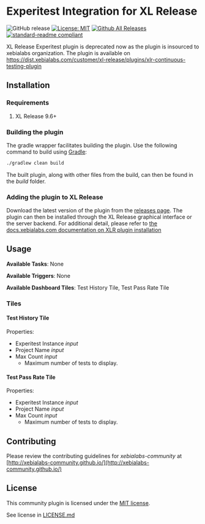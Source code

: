 # Experitest Integration for XL Release

![GitHub release](https://img.shields.io/github/release/xebialabs-community/xlr-experitest-plugin.svg)
[![License: MIT](https://img.shields.io/badge/license-MIT-yellow.svg)](https://opensource.org/licenses/MIT)
[![Github All Releases](https://img.shields.io/github/downloads/xebialabs-community/xlr-experitest-plugin/total.svg)](https://github.com/xebialabs-community/xlr-experitest-plugin/releases)
[![standard-readme compliant](https://img.shields.io/badge/readme%20style-standard-blue.svg)](https://github.com/RichardLitt/standard-readme)

XL Release Experitest plugin is deprecated now as the plugin is insourced to xebialabs organization.
The plugin is available on https://dist.xebialabs.com/customer/xl-release/plugins/xlr-continuous-testing-plugin

## Installation

### Requirements

1. XL Release 9.6+

### Building the plugin
The gradle wrapper facilitates building the plugin.  Use the following command to build using [Gradle](https://gradle.org/):
```bash
./gradlew clean build
```
The built plugin, along with other files from the build, can then be found in the _build_ folder.

### Adding the plugin to XL Release

Download the latest version of the plugin from the [releases page](https://github.com/xebialabs-community/xlr-experitest-plugin/releases).  The plugin can then be installed through the XL Release graphical interface or the server backend.  For additional detail, please refer to [the docs.xebialabs.com documentation on XLR plugin installation](https://docs.xebialabs.com/xl-release/how-to/install-or-remove-xl-release-plugins.html)

## Usage

__Available Tasks__: None

__Available Triggers__: None

__Available Dashboard Tiles__: Test History Tile, Test Pass Rate Tile

### Tiles

#### Test History Tile
Properties:
* Experitest Instance _input_ 
* Project Name _input_ 
* Max Count _input_ 
   * Maximum number of tests to display.

#### Test Pass Rate Tile
Properties:
* Experitest Instance _input_ 
* Project Name _input_ 
* Max Count _input_ 
   * Maximum number of tests to display.

## Contributing

Please review the contributing guidelines for _xebialabs-community_ at [http://xebialabs-community.github.io/](http://xebialabs-community.github.io/)

## License

This community plugin is licensed under the [MIT license](https://opensource.org/licenses/MIT).

See license in [LICENSE.md](LICENSE.md)
